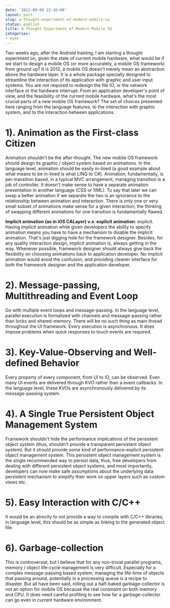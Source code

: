 ```yaml
---
date: '2012-09-08 22:36:00'
layout: post
slug: a-thought-experiment-of-modern-mobile-os
status: publish
title: A Thought Experiment of Modern Mobile OS
categories:
- eyes
---
```


Two weeks ago, after the Android training, I am starting a thought experiment on, given the state of current mobile hardware, what would be if we start to design a mobile OS (or more accurately, a mobile OS framework) from ground up? It is 2012, a mobile OS doesn't merely mean an abstraction above the hardware layer. It is a whole package specially designed to streamline the interaction of its application with graphic and user input systems. You are not required to redesign the file IO, or the network interface or the hardware interrupt. From an application developer's point of view, and the feasibility of the current mobile hardware, what's the most crucial parts of a new mobile OS framework? The set of choices presented here ranging from the language features, to the interaction with graphic system, and to the interaction between applications.

1). Animation as the First-class Citizen
========================================

Animation shouldn't be the after-thought. The new mobile OS framework should design its graphic / object system based on animations. In the language level, animation should be easily in-lined (a good example about what means to be in-lined is what LINQ to C#). Animation, fundamentally, is per-transition based, in a typical MVC arrangement, managing transition is a job of controller. It doesn't make sense to have a separate animation presentation in another language (CSS or XML). To say that later we can swap a better animation if we separate the two is an ignorance to the relationship between animation and interaction. There is only one or very small subset of animations make sense for a given interaction, the thinking of swapping different animations for one transition is fundamentally flawed.

**Implicit animation (as in iOS CALayer) v.s. explicit animation**: explicit. Having implicit animation while given developers the ability to specify animation means you have to have a mechanism to disable the implicit animation. That's just digging hole for the framework designer. Besides, for any quality interaction design, implicit animation is, always getting in the way. Whenever possible, framework designer should always give back the flexibility on choosing animations back to application developer. No implicit animation would avoid the confusion, and providing cleaner interface for both the framework designer and the application developer.

2). Message-passing, Multithreading and Event Loop
==================================================

Go with multiple event loops and message-passing. In the language level, parallel execution is formalized with channels and message-passing rather than locks and shared-memory. There will be no such thing as main thread throughout the UI framework. Every execution is asynchronous. It does impose problems when quick responses to touch events are required.

3). Key-Value-Observing and Well-defined Behavior
=================================================

Every property of every component, from UI to IO, can be observed. Even many UI events are delivered through KVO rather than a event callbacks. In the language level, these KVOs are asynchronously delivered by its message-passing system.

4). A Single True Persistent Object Management System
=====================================================

Framework shouldn't hide the performance implications of the persistent object system (thus, shouldn't provide a transparent persistent object system). But it should provide some kind of performance-explicit persistent object management system. This persistent object management system is the single recommended way to persist data, thus, free developers from dealing with different persistent object systems, and most importantly, developers can now make safe assumptions about the underlying data persistent mechanism to simplify their work on upper layers such as custom views etc.

5). Easy Interaction with C/C++
===============================

It would be an atrocity to not provide a way to compile with C/C++ libraries, in language level, this should be as simple as linking to the generated object file.

6). Garbage-collection
======================

This is controversial, but I believe that for any non-trivial parallel programs, memory / object life-cycle management is very difficult. Especially for a complex message-passing based system, managing the life-time of objects that passing around, potentially in a processing queue is a recipe to disaster. But all have been said, rolling out a half-baked garbage-collector is not an option for mobile OS because the real constraint on both memory and CPU. It does need careful profiling to see how far a garbage-collector can go even in current hardware environment.
